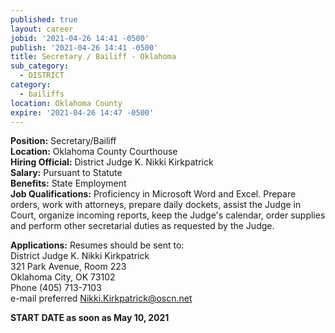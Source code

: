 ```yaml
---
published: true
layout: career
jobid: '2021-04-26 14:41 -0500'
publish: '2021-04-26 14:41 -0500'
title: Secretary / Bailiff - Oklahoma
sub_category:
  - DISTRICT
category:
  - bailiffs
location: Oklahoma County
expire: '2021-04-26 14:47 -0500'
---
```

**Position:** Secretary/Bailiff  
**Location:** Oklahoma County Courthouse  
**Hiring Official:** District Judge K. Nikki Kirkpatrick  
**Salary:** Pursuant to Statute  
**Benefits:** State Employment  
**Job Qualifications:** Proficiency in Microsoft Word and Excel.  Prepare orders, work with attorneys, prepare daily dockets, assist the Judge in Court, organize incoming reports, keep the Judge's calendar, order supplies and perform other secretarial duties as requested by the Judge.

**Applications:** Resumes should be sent to:  
District Judge K. Nikki Kirkpatrick  
321 Park Avenue, Room 223  
Oklahoma City, OK  73102  
Phone (405) 713-7103  
e-mail preferred [Nikki.Kirkpatrick@oscn.net](mailto:Nikki.Kirkpatrick@oscn.net)


**START DATE as soon as May 10, 2021**
